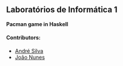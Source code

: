 ## Laboratórios de Informática 1
 **Pacman game in Haskell**

#### Contributors:
 - [André Silva](https://github.com/AndreFGSilva)
 - [João Nunes](https://github.com/StOnEOP)

